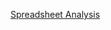 [Spreadsheet Analysis](https://docs.google.com/spreadsheets/d/1YYMlDbFQ1_O1PQlgMj9rGjpIE8opDGwCWK0vlqrFe8w/edit?usp=sharing)